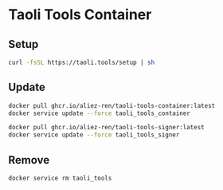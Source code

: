 # Taoli Tools Container

## Setup
```bash
curl -fsSL https://taoli.tools/setup | sh
```

## Update
```bash
docker pull ghcr.io/aliez-ren/taoli-tools-container:latest
docker service update --force taoli_tools_container
```

```bash
docker pull ghcr.io/aliez-ren/taoli-tools-signer:latest
docker service update --force taoli_tools_signer
```

## Remove
```bash
docker service rm taoli_tools
```
